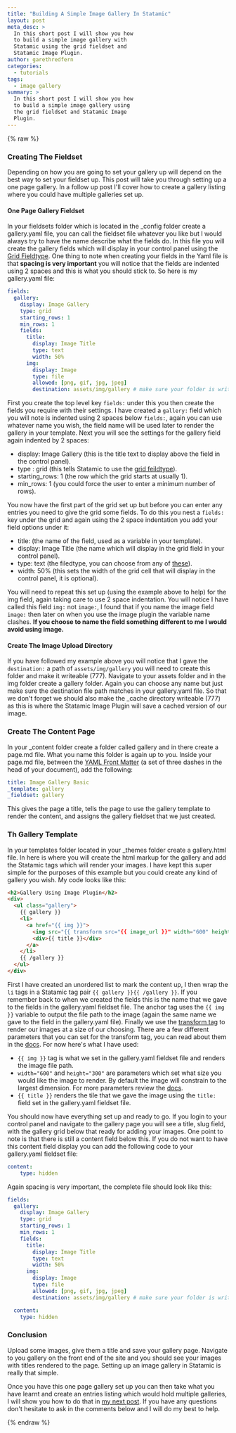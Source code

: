 ```yaml
---
title: "Building A Simple Image Gallery In Statamic"
layout: post
meta_desc: >
  In this short post I will show you how
  to build a simple image gallery with
  Statamic using the grid fieldset and
  Statamic Image Plugin.
author: garethredfern
categories:
  - tutorials
tags:
  - image gallery
summary: >
  In this short post I will show you how
  to build a simple image gallery using
  the grid fieldset and Statamic Image
  Plugin.
---
```


{% raw %}

### Creating The Fieldset
Depending on how you are going to set your gallery up will depend on the best way to set your fieldset up. This post will take you through setting up a one page gallery. In a follow up post I'll cover how to create a gallery listing where you could have multiple galleries set up.

#### One Page Gallery Fieldset
In your fieldsets folder which is located in the _config folder create a gallery.yaml file, you can call the fieldset file whatever you like but I would always try to have the name describe what the fields do. In this file you will create the gallery fields which will display in your control panel using the [Grid Fieldtype](http://statamic.com/learn/documentation/fieldtypes/grid). One thing to note when creating your fields in the Yaml file is that **spacing is very important** you will notice that the fields are indented using 2 spaces and this is what you should stick to. So here is my gallery.yaml file:

~~~yaml
fields:
  gallery:
    display: Image Gallery
    type: grid
    starting_rows: 1
    min_rows: 1
    fields:
      title:
        display: Image Title
        type: text
        width: 50%
      img:
        display: Image
        type: file
        allowed: [png, gif, jpg, jpeg]
        destination: assets/img/gallery # make sure your folder is writeable
~~~

First you create the top level key `fields:` under this you then create the fields you require with their settings. I have created a `gallery:` field which you will note is indented using 2 spaces below `fields:`, again you can use whatever name you wish, the field name will be used later to render the gallery in your template. Next you will see the settings for the gallery field again indented by 2 spaces:

* display: Image Gallery (this is the title text to display above the field in the control panel).
* type : grid (this tells Statamic to use the [grid feildtype](http://statamic.com/learn/documentation/fieldtypes/grid)).
* starting_rows: 1 (the row which the grid starts at usually 1).
* min_rows: 1 (you could force the user to enter a minimum number of rows).

You now have the first part of the grid set up but before you can enter any entries you need to give the grid some fields. To do this you nest a `fields:` key under the grid and again using the 2 space indentation you add your field options under it:

* title: (the name of the field, used as a variable in your template).
* display: Image Title (the name which will display in the grid field in your control panel).
* type: text (the filedtype, you can choose from any of [these](http://statamic.com/learn/documentation/fieldtypes)).
* width: 50% (this sets the width of the grid cell that will display in the control panel, it is optional).

You will need to repeat this set up (using the example above to help) for the img field, again taking care to use 2 space indentation. You will notice I have called this field `img:` not `image:`, I found that if you name the image field `image:` then later on when you use the image plugin the variable name clashes. **If you choose to name the field something different to me I would avoid using image.**

#### Create The Image Upload Directory
If you have followed my example above you will notice that I gave the `destination:` a path of `assets/img/gallery` you will need to create this folder and make it writeable (777). Navigate to your assets folder and in the img folder create a gallery folder. Again you can choose any name but just make sure the destination file path matches in your gallery.yaml file. So that we don't forget we should also make the _cache directory writeable (777) as this is where the Statamic Image Plugin will save a cached version of our image.

### Create The Content Page
In your _content folder create a folder called gallery and in there create a page.md file. What you name this folder is again up to you. Inside your page.md file, between the [YAML Front Matter](http://statamic.com/learn/core-concepts/content-files) (a set of three dashes in the head of your document), add the following:

~~~yaml
title: Image Gallery Basic
_template: gallery
_fieldset: gallery
~~~

This gives the page a title, tells the page to use the gallery template to render the content, and assigns the gallery fieldset that we just created.

### Th Gallery Template
In your templates folder located in your _themes folder create a gallery.html file. In here is where you will create the html markup for the gallery and add the Statamic tags which will render your images. I have kept this super simple for the purposes of this example but you could create any kind of gallery you wish. My code looks like this:

~~~html
<h2>Gallery Using Image Plugin</h2>
<div>
  <ul class="gallery">
    {{ gallery }}
    <li>
      <a href="{{ img }}">
        <img src="{{ transform src="{{ image_url }}" width="600" height="300" }}">
        <div>{{ title }}</div>
      </a>
    </li>
    {{ /gallery }}
  </ul>
</div>
~~~

First I have created an unordered list to mark the content up, I then wrap the `li` tags in a Statamic tag pair `{{ gallery }}{{ /gallery }}`. If you remember back to when we created the fields this is the name that we gave to the fields in the gallery.yaml fieldset file. The anchor tag uses the `{{ img }}` variable to output the file path to the image (again the same name we gave to the field in the gallery.yaml file). Finally we use the [transform tag](http://statamic.com/learn/documentation/tags/transform) to render our images at a size of our choosing. There are a few different parameters that you can set for the transform tag, you can read about them in the [docs](http://statamic.com/learn/documentation/tags/transform). For now here's what I have used:

* `{{ img }}` tag is what we set in the gallery.yaml fieldset file and renders the image file path.
* `width="600"` and `height="300"` are parameters which set what size you would like the image to render. By default the image will constrain to the largest dimension. For more parameters review the [docs](http://statamic.com/learn/documentation/tags/transform).
* `{{ title }}` renders the tile that we gave the image using the `title:` field set in the gallery.yaml fieldset file.

You should now have everything set up and ready to go. If you login to your control panel and navigate to the gallery page you will see a title, slug field, with the gallery grid below that ready for adding your images. One point to note is that there is still a content field below this. If you do not want to have this content field display you can add the following code to your gallery.yaml fieldset file:

~~~yaml
content:
	type: hidden
~~~

Again spacing is very important, the complete file should look like this:

~~~yaml
fields:
  gallery:
    display: Image Gallery
    type: grid
    starting_rows: 1
    min_rows: 1
    fields:
      title:
        display: Image Title
        type: text
        width: 50%
      img:
        display: Image
        type: file
        allowed: [png, gif, jpg, jpeg]
        destination: assets/img/gallery # make sure your folder is writeable

  content:
    type: hidden
~~~

### Conclusion
Upload some images, give them a title and save your gallery page. Navigate to you gallery on the front end of the site and you should see your images with titles rendered to the page. Setting up an image gallery in Statamic is really that simple.

Once you have this one page gallery set up you can then take what you have learnt and create an entries listing which would hold multiple galleries, I will show you how to do that in [my next post](http://www.statamicthemes.com/articles/building-multiple-image-galleries-statamic). If you have any questions don't hesitate to ask in the comments below and I will do my best to help.

{% endraw %}
